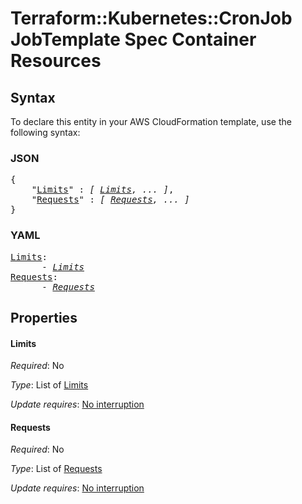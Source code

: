 # Terraform::Kubernetes::CronJob JobTemplate Spec Container Resources

## Syntax

To declare this entity in your AWS CloudFormation template, use the following syntax:

### JSON

<pre>
{
    "<a href="#limits" title="Limits">Limits</a>" : <i>[ <a href="jobtemplate-spec-container-resources-limits.md">Limits</a>, ... ]</i>,
    "<a href="#requests" title="Requests">Requests</a>" : <i>[ <a href="jobtemplate-spec-container-resources-requests.md">Requests</a>, ... ]</i>
}
</pre>

### YAML

<pre>
<a href="#limits" title="Limits">Limits</a>: <i>
      - <a href="jobtemplate-spec-container-resources-limits.md">Limits</a></i>
<a href="#requests" title="Requests">Requests</a>: <i>
      - <a href="jobtemplate-spec-container-resources-requests.md">Requests</a></i>
</pre>

## Properties

#### Limits

_Required_: No

_Type_: List of <a href="jobtemplate-spec-container-resources-limits.md">Limits</a>

_Update requires_: [No interruption](https://docs.aws.amazon.com/AWSCloudFormation/latest/UserGuide/using-cfn-updating-stacks-update-behaviors.html#update-no-interrupt)

#### Requests

_Required_: No

_Type_: List of <a href="jobtemplate-spec-container-resources-requests.md">Requests</a>

_Update requires_: [No interruption](https://docs.aws.amazon.com/AWSCloudFormation/latest/UserGuide/using-cfn-updating-stacks-update-behaviors.html#update-no-interrupt)

